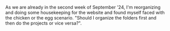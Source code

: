 As we are already in the second week of September '24, I'm reorganizing and doing some housekeeping for the  website and found myself faced with the chicken or the egg scenario. "Should I organize the folders first and then do the projects or vice versa?". 